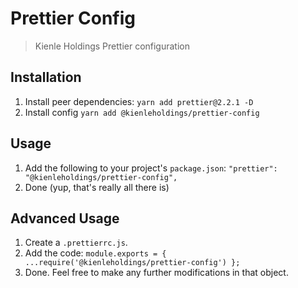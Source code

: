 # Prettier Config

> Kienle Holdings Prettier configuration

## Installation

1. Install peer dependencies: `yarn add prettier@2.2.1 -D`
1. Install config `yarn add @kienleholdings/prettier-config`

## Usage

1. Add the following to your project's `package.json`:
   `"prettier": "@kienleholdings/prettier-config",`
1. Done (yup, that's really all there is)

## Advanced Usage

1. Create a `.prettierrc.js`.
1. Add the code: `module.exports = { ...require('@kienleholdings/prettier-config') };`
1. Done. Feel free to make any further modifications in that object.
